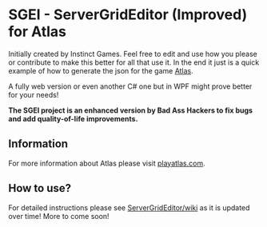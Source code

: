 # SGEI - ServerGridEditor (Improved) for Atlas

Initially created by Instinct Games. Feel free to edit and use how you please or contribute to make this better for all that use it. In the end it just is a quick example of how to generate the json for the game [Atlas](https://playatlas.com).

A fully web version or even another C# one but in WPF might prove better for your needs! 

**The SGEI project is an enhanced version by Bad Ass Hackers to fix bugs and add quality-of-life improvements.**

## Information
For more information about Atlas please visit [playatlas.com](https://playatlas.com).

## How to use?
For detailed instructions please see [ServerGridEditor/wiki](https://github.com/GrapeshotGames/ServerGridEditor/wiki) as it is updated over time! More to come soon!

